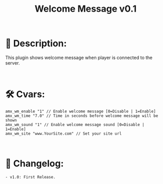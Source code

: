 <h1 align="center">Welcome Message v0.1</h1>

<br />

# :page_facing_up: Description:
This plugin shows welcome message when player is connected to the server.

<br />

# :hammer_and_wrench: Cvars:
```
amx_wm_enable "1" // Enable welcome message [0=Disable | 1=Enable]
amx_wm_time "7.0" // Time in seconds before welcome message will be shown
amx_wm_sound "1" // Enable welcome message sound [0=Disable | 1=Enable]
amx_wm_site "www.YourSite.com" // Set your site url
```

<br />

# :scroll: Changelog:
    - v1.0: First Release.
